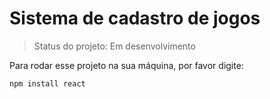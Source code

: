 <h1>Sistema de cadastro de jogos</h1>

> Status do projeto: Em desenvolvimento

 Para rodar esse projeto na sua máquina, por favor digite:

```
npm install react
```
